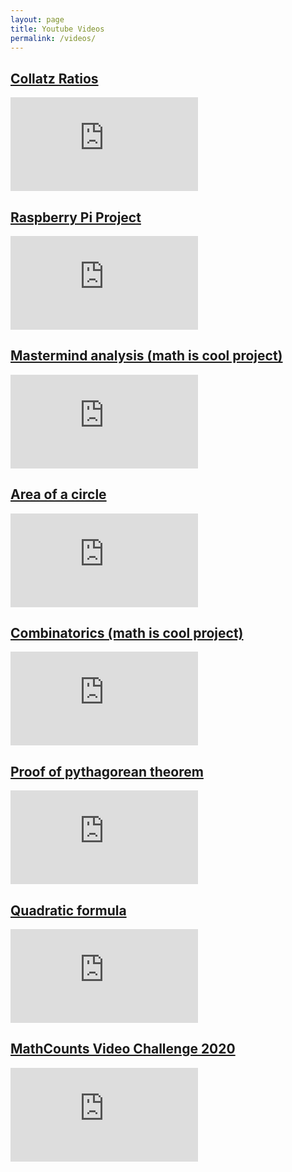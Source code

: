 ```yaml
---
layout: page
title: Youtube Videos
permalink: /videos/
---
```


## [Collatz Ratios](https://www.youtube.com/watch?v=PrWXtgHCxNk)
<div class="container">
<iframe src="https://www.youtube.com/embed/PrWXtgHCxNk" title="YouTube video player" frameborder="0" allow="accelerometer; autoplay; clipboard-write; encrypted-media; gyroscope; picture-in-picture" allowfullscreen class="video"></iframe>
</div>

## [Raspberry Pi Project](https://www.youtube.com/watch?v=vwJzjtrILWg)
<div class="container">
<iframe src="https://www.youtube.com/embed/vwJzjtrILWg" title="YouTube video player" frameborder="0" allow="accelerometer; autoplay; clipboard-write; encrypted-media; gyroscope; picture-in-picture" allowfullscreen class="video"></iframe>
</div>

## [Mastermind analysis (math is cool project)](https://youtu.be/j4gUV8tkw18)
<div class="container">
<iframe src="https://www.youtube.com/embed/j4gUV8tkw18" title="YouTube video player" frameborder="0" allow="accelerometer; autoplay; clipboard-write; encrypted-media; gyroscope; picture-in-picture" allowfullscreen class="video"></iframe>
</div>

## [Area of a circle](https://youtu.be/Qw7DO8WIBXs)
<div class="container">
<iframe src="https://www.youtube.com/embed/Qw7DO8WIBXs" title="YouTube video player" frameborder="0" allow="accelerometer; autoplay; clipboard-write; encrypted-media; gyroscope; picture-in-picture" allowfullscreen class="video"></iframe>
</div>

## [Combinatorics (math is cool project)](https://www.youtube.com/watch?v=JClruEJ5OSU)
<div class="container">
<iframe src="https://www.youtube.com/embed/JClruEJ5OSU" title="YouTube video player" frameborder="0" allow="accelerometer; autoplay; clipboard-write; encrypted-media; gyroscope; picture-in-picture" allowfullscreen class="video"></iframe>
</div>

## [Proof of pythagorean theorem](https://www.youtube.com/watch?v=IJRab2yukaQ)
<div class="container">
<iframe src="https://www.youtube.com/embed/IJRab2yukaQ" title="YouTube video player" frameborder="0" allow="accelerometer; autoplay; clipboard-write; encrypted-media; gyroscope; picture-in-picture" allowfullscreen class="video"></iframe>
</div>

## [Quadratic formula](https://www.youtube.com/watch?v=QoqFveBQfrU)
<div class="container">
<iframe src="https://www.youtube.com/embed/QoqFveBQfrU" title="YouTube video player" frameborder="0" allow="accelerometer; autoplay; clipboard-write; encrypted-media; gyroscope; picture-in-picture" allowfullscreen class="video"></iframe>
</div>

## [MathCounts Video Challenge 2020](https://youtu.be/S033oyZ0JlI)
<div class="container">
<iframe src="https://www.youtube.com/embed/S033oyZ0JlI" title="YouTube video player" frameborder="0" allow="accelerometer; autoplay; clipboard-write; encrypted-media; gyroscope; picture-in-picture" allowfullscreen class="video"></iframe>
</div>